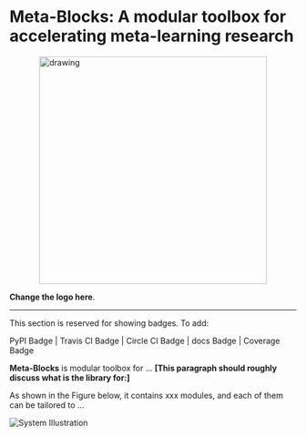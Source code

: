 # Meta-Blocks: A modular toolbox for accelerating meta-learning research
<img src="https://autokeras.com/img/row_red.svg" alt="drawing" width="400px" style="display: block; margin-left: auto; margin-right: auto"/>

**Change the logo here**.

----

This section is reserved for showing badges. To add:

PyPI Badge | Travis CI Badge | Circle CI Badge | docs Badge | Coverage Badge


**Meta-Blocks** is modular toolbox for ...
**[This paragraph should roughly discuss what is the library for:]**

As shown in the Figure below, it contains xxx modules, and each of them can be tailored to ...

 ![System Illustration](https://github.com/alshedivat/meta-blocks/blob/master/docs/figs/system_illustration.png?raw=true)

